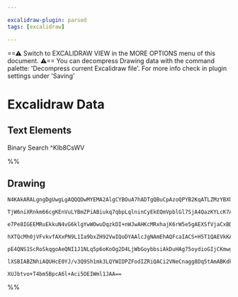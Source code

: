 ```yaml
---

excalidraw-plugin: parsed
tags: [excalidraw]

---
```

==⚠  Switch to EXCALIDRAW VIEW in the MORE OPTIONS menu of this document. ⚠== You can decompress Drawing data with the command palette: 'Decompress current Excalidraw file'. For more info check in plugin settings under 'Saving'


# Excalidraw Data
## Text Elements
Binary Search ^KIb8CsWV

%%
## Drawing
```compressed-json
N4KAkARALgngDgUwgLgAQQQDwMYEMA2AlgCYBOuA7hADTgQBuCpAzoQPYB2KqATLZMzYBXUtiRoIACyhQ4zZAHoFAc0JRJQgEYA6bGwC2CgF7N6hbEcK4OCtptbErHALRY8RMpWdx8Q1TdIEfARcZgRmBShcZQUebQA2bQB2GjoghH0EDihmbgBtcDBQMBKIEm4IAGkASU0ADgBhZgB1ADVUkshYRAqoLCgO0sxuZwAWOoBWflKYEZ540e0ARgmA

TjW6niXRnkm66cgKEnVuLYBmZPiABiukq7qbpLqlninCyEkEQmVpblGl7SjA4QazKYLcK7A5hQUhsADWCAabHwbFIFQAxDwAGarBCjUaDSCaXDYOHKWFCDjEJEotESGHWZhwXCBbKEiBYwj4fAAZVg4Ikgg87OhsIRzWOklOUJh8IQfJgAvQQvKwIpPw44VyaCWwLYzOwalmOpuwPJwjg1WI2tQeQAusCseRMlbuBwhNzgYQqVgKrgruyKVTNcwb

e7Pe8IGEEMRuEkkuN4vG6klgYwWOwuDqzkDI+nWJwAHKcMRxhajK6rW5e5gAEXSfVjaCxBDCwM0wipAFFgplsmGPfhgUI4MRcI3uEskmceFWzqt4pt8cCiBw4W7Byu2KSY9wW/g25G+pgBhIAELelkwVA8kKiKVqygAFX6FQvHCvN7v2AfkaxnCgHlCCMcRUDOeJHQAgAxXB9C5Y1UFTI9+gAQSIZQs3QYIsQGNMmCgcwCDQ75MOgfV2T0bJcG9J

hXTQcMh0jVFvkvfAXxPN9L1Ia9bxZH92VwIQoDYAAlcJgNAmEhAQFcaIACS+H5T1QAEVkKABfcAHToXA4DgPlx1A4ouk+TIKjHUh12mBhCAQCgzxJMkg2pZFUQxLEPM8wYIGwERWSgao+n0PkxURVy6XQTEcTxAlrN80h/MCjIHNJc1KRc2lenIDgmRZLJcMKHy/PypL9CgrleX5UCo2RVVCvixKgpCuUJWIE40D4eriuyUrmoRBUlRq4U4u6gKg

pE4QNS1ScRoSkqgoAeQNI1J1NLq5p6oKoOg2D4LjWbGoybbsiAkDuHAg75oydioGIjCKmwgrSgaq7gqiUhboStgKE+XAm1QBjLs2jIuypFCvp+kJ/pBCHvJe4H9HB2EKCfeBquc7zmGwWFuQADW4CYdm0Wc6hTLYHlGCZdUKrGcfwABNc74gBVYeFnVYllubZdggwqjDYAxuGMyB6AIaSIWSDSgbGjIJvSkMbQgDHrPJEhTtAnhIUK1XiD5BA4AJ

lXSBIABZNhiAQUHcE0YJ/v3Q9Sh1mk3LQYWIDPZFodIZRiQACi2VNeCnagg8Dq5tAmABKdkxOUD0WQqb2/Z4M5IV4VOQ5TtPw6jiApfW/y+oQJaCM4AcI1KJ1YIQMSfWNjhlCFyMsmt23uCkmTI2wIgDbQDvgQ/My+9IaS9SE1dJJHhB89KOwACsEGwHIeQ/OAzYtq2bd3ZtW070oSQIxgnwF/Am86aA0YqMJgiXzMKKEaEDFRnp6M3SMUR3O3d5

XUJbtvo+T4bm5BpcA6l+Aci5OEIWml1JAA==
```
%%